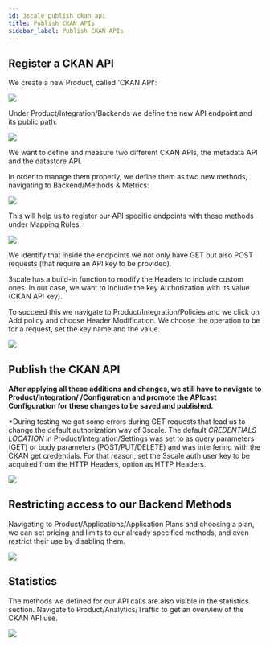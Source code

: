 ```yaml
---
id: 3scale_publish_ckan_api
title: Publish CKAN APIs
sidebar_label: Publish CKAN APIs
---
```

## Register a CKAN API


We create a new Product, called &#39;CKAN API&#39;:

<img class="img-fluid" src="/docs/assets/3scale/ckan01.png">

Under Product/Integration/Backends we define the new API endpoint and its public path:

<img class="img-fluid" src="/docs/assets/3scale/ckan02.png">

We want to define and measure two different CKAN APIs, the metadata API and the datastore API.

In order to manage them properly, we define them as two new methods, navigating to Backend/Methods &amp; Metrics:

<img class="img-fluid" src="/docs/assets/3scale/ckan03.png">

This will help us to register our API specific endpoints with these methods under Mapping Rules.

<img class="img-fluid" src="/docs/assets/3scale/ckan04.png">

We identify that inside the endpoints we not only have GET but also POST requests (that require an API key to be provided).

3scale has a build-in function to modify the Headers to include custom ones. In our case, we want to include the key Authorization with its value (CKAN API key).

To succeed this we navigate to Product/Integration/Policies and we click on Add policy and choose Header Modification. We choose the operation to be for a request, set the key name and the value.

<img class="img-fluid" src="/docs/assets/3scale/ckan05.png">

## Publish the CKAN API

__After applying all these additions and changes, we still have to navigate to Product/Integration/ /Configuration and promote the APIcast Configuration for these changes to be saved and published.__

\*During testing we got some errors during GET requests that lead us to change the default authorization way of 3scale. The default _CREDENTIALS LOCATION_ in Product/Integration/Settings was set to as query parameters (GET) or body parameters (POST/PUT/DELETE) and was interfering with the CKAN get credentials. For that reason, set the 3scale auth user key to be acquired from the HTTP Headers, option as HTTP Headers.

<img class="img-fluid" src="/docs/assets/3scale/ckan06.png">

## Restricting access to our Backend Methods

Navigating to Product/Applications/Application Plans and choosing a plan, we can set pricing and limits to our already specified methods, and even restrict their use by disabling them.

<img class="img-fluid" src="/docs/assets/3scale/ckan07.png">

## Statistics

The methods we defined for our API calls are also visible in the statistics section. Navigate to Product/Analytics/Traffic to get an overview of the CKAN API use.

<img class="img-fluid" src="/docs/assets/3scale/ckan08.png">